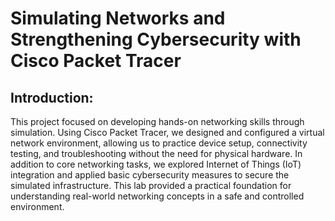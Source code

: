 # Simulating Networks and Strengthening Cybersecurity with Cisco Packet Tracer

## Introduction:

  This project focused on developing hands-on networking skills through simulation. Using Cisco Packet Tracer, we designed and configured a virtual network environment, allowing us to practice device setup, connectivity testing, and troubleshooting without the need for physical hardware. In addition to core networking tasks, we explored Internet of Things (IoT) integration and applied basic cybersecurity measures to secure the simulated infrastructure. This lab provided a practical foundation for understanding real-world networking concepts in a safe and controlled environment.
